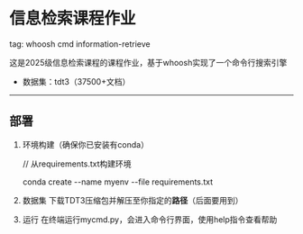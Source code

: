 # 信息检索课程作业
tag: whoosh cmd information-retrieve

这是2025级信息检索课程的课程作业，基于whoosh实现了一个命令行搜索引擎

- 数据集：tdt3（37500+文档）

****
## 部署
1. 环境构建（确保你已安装有conda）

      // 从requirements.txt构建环境
  
      conda create --name myenv --file requirements.txt

2. 数据集
下载TDT3压缩包并解压至你指定的**路径**（后面要用到）

3. 运行 
在终端运行mycmd.py，会进入命令行界面，使用help指令查看帮助


 
